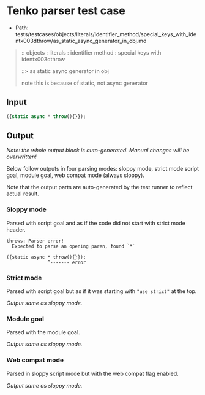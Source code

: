 # Tenko parser test case

- Path: tests/testcases/objects/literals/identifier_method/special_keys_with_identx003dthrow/as_static_async_generator_in_obj.md

> :: objects : literals : identifier method : special keys with identx003dthrow
>
> ::> as static async generator in obj
>
> note this is because of static, not async generator

## Input

`````js
({static async * throw(){}});
`````

## Output

_Note: the whole output block is auto-generated. Manual changes will be overwritten!_

Below follow outputs in four parsing modes: sloppy mode, strict mode script goal, module goal, web compat mode (always sloppy).

Note that the output parts are auto-generated by the test runner to reflect actual result.

### Sloppy mode

Parsed with script goal and as if the code did not start with strict mode header.

`````
throws: Parser error!
  Expected to parse an opening paren, found `*`

({static async * throw(){}});
               ^------- error
`````

### Strict mode

Parsed with script goal but as if it was starting with `"use strict"` at the top.

_Output same as sloppy mode._

### Module goal

Parsed with the module goal.

_Output same as sloppy mode._

### Web compat mode

Parsed in sloppy script mode but with the web compat flag enabled.

_Output same as sloppy mode._
